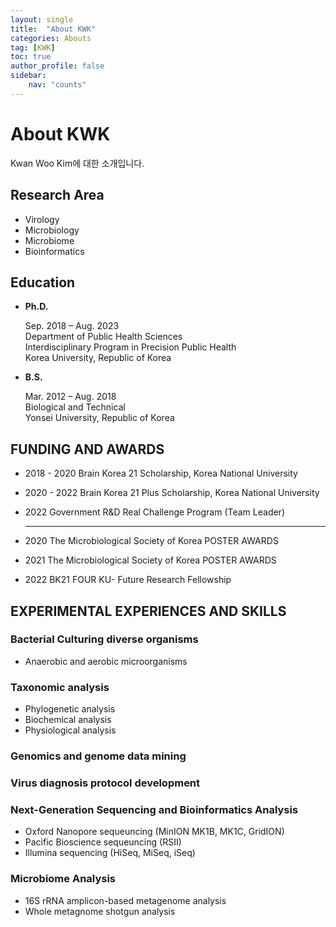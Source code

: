```yaml
---
layout: single
title:  "About KWK"
categories: Abouts
tag: [KWK]
toc: true
author_profile: false
sidebar: 
    nav: "counts"
---
```


# About KWK

Kwan Woo Kim에 대한 소개입니다.  <br/>



## Research Area

- Virology
- Microbiology
- Microbiome
- Bioinformatics <br/>
  


## Education

- **Ph.D.**

  Sep. 2018 – Aug. 2023 <br/>Department of Public Health Sciences <br/>Interdisciplinary Program in Precision Public Health <br/>Korea University, Republic of Korea <br/>

- **B.S.**

  Mar. 2012 – Aug. 2018 <br/>Biological and Technical <br/>
  Yonsei University, Republic of Korea <br/>
  

## FUNDING AND AWARDS

- 2018 - 2020     Brain Korea 21 Scholarship, Korea National University

- 2020 - 2022     Brain Korea 21 Plus Scholarship, Korea National University

- 2022            Government R&D Real Challenge Program (Team Leader)

  ---


- 2020            The Microbiological Society of Korea POSTER AWARDS
- 2021            The Microbiological Society of Korea POSTER AWARDS
- 2022            BK21 FOUR KU- Future Research Fellowship <br/>

  


## EXPERIMENTAL EXPERIENCES AND SKILLS 

### Bacterial Culturing diverse organisms
- Anaerobic and aerobic microorganisms  <br/>
  


### Taxonomic analysis 

- Phylogenetic analysis
- Biochemical analysis
- Physiological analysis <br/>
  

### Genomics and genome data mining <br/>



### Virus diagnosis protocol development <br/>



### Next-Generation Sequencing and Bioinformatics Analysis

- Oxford Nanopore sequeuncing (MinION MK1B, MK1C, GridION)
- Pacific Bioscience sequeuncing (RSⅡ)
- Illumina sequencing (HiSeq, MiSeq, iSeq) <br/>
  


### Microbiome Analysis
- 16S rRNA amplicon-based metagenome analysis
- Whole metagnome shotgun analysis <br/>

